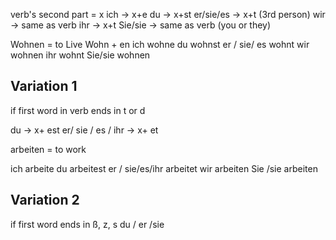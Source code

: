 verb's second part = x
ich -> x+e
du -> x+st
er/sie/es -> x+t (3rd person)
wir -> same as verb
ihr -> x+t
Sie/sie -> same as verb (you or they)

Wohnen = to Live
Wohn + en
ich wohne
du wohnst
er / sie/ es wohnt
wir wohnen
ihr wohnt
Sie/sie wohnen



Variation 1
------------------
if first word in verb ends in t or d

du -> x+ est
er/ sie / es / ihr -> x+ et

arbeiten = to work

ich arbeite
du arbeitest
er / sie/es/ihr arbeitet
wir arbeiten
Sie /sie arbeiten


Variation 2
------------------
if first word ends in ß, z, s
du / er /sie 

